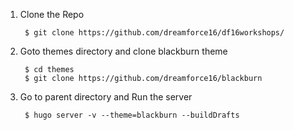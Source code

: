 1. Clone the Repo

        $ git clone https://github.com/dreamforce16/df16workshops/

2. Goto themes directory and clone blackburn theme


        $ cd themes
        $ git clone https://github.com/dreamforce16/blackburn

3. Go to parent directory and Run the server


        $ hugo server -v --theme=blackburn --buildDrafts
